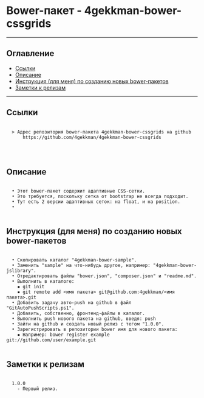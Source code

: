 # Bower-пакет - 4gekkman-bower-cssgrids
---
## Оглавление

  - [Ссылки](#link1)
  - [Описание](#link2)
  - [Инструкция (для меня) по созданию новых bower-пакетов](#link3)
  - [Заметки к релизам](#link100)

---

## Ссылки <a id="link1"></a>
```

  > Адрес репозитория bower-пакета 4gekkman-bower-cssgrids на github
      https://github.com/4gekkman/4gekkman-bower-cssgrids

	
			
```

## Описание <a id="link2"></a>
```

  • Этот bower-пакет содержит адаптивные CSS-сетки.
  • Это требуется, поскольку сетка от bootstrap не всегда подходит.
  • Тут есть 2 версии адаптивных сеток: на float, и на position.
  • 
 
```
## Инструкция (для меня) по созданию новых bower-пакетов <a id="link3"></a>
```

  • Скопировать каталог "4gekkman-bower-sample".
  • Заменить "sample" на что-нибудь другое, например: "4gekkman-bower-jslibrary".
  • Отредактировать файлы "bower.json", "composer.json" и "readme.md".
  • Выполнить в каталоге:
    ▪ git init
    ▪ git remote add <имя пакета> git@github.com:4gekkman/<имя пакета>.git 
  • Добавить задачу авто-push на github в файл "GitAutoPushScripts.ps1".
  • Добавить, собственно, фронтенд-файлы в каталог.
  • Выполнить push нового пакета на github, введя: push
  • Зайти на github и создать новый релиз с тегом "1.0.0".
  • Зарегистрировать в репозитории bower имя для нового пакета:
    ▪ Например: bower register example git://github.com/user/example.git
 
```
## Заметки к релизам <a id="link100"></a>
```

  1.0.0
    - Первый релиз.

```










